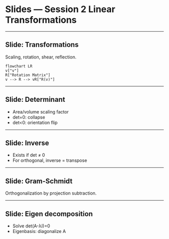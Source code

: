 
# Slides — Session 2 Linear Transformations

---  
## Slide: Transformations
Scaling, rotation, shear, reflection.

```mermaid
flowchart LR
v["v"]
R["Rotation Matrix"]
v --> R --> vR["R(v)"]
```

---  
## Slide: Determinant
- Area/volume scaling factor
- det=0: collapse
- det<0: orientation flip

---  
## Slide: Inverse
- Exists if det ≠ 0
- For orthogonal, inverse = transpose

---  
## Slide: Gram-Schmidt
Orthogonalization by projection subtraction.

---  
## Slide: Eigen decomposition
- Solve det(A-λI)=0
- Eigenbasis: diagonalize A